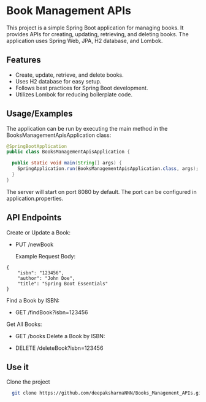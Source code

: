 
# Book Management APIs


This project is a simple Spring Boot application for managing books. It provides APIs for creating, updating, retrieving, and deleting books. The application uses Spring Web, JPA, H2 database, and Lombok.



## Features

- Create, update, retrieve, and delete books.
- Uses H2 database for easy setup.
- Follows best practices for Spring Boot development.
- Utilizes Lombok for reducing boilerplate code.


## Usage/Examples
The application can be run by executing the main method in the BooksManagementApisApplication class:

```java
@SpringBootApplication
public class BooksManagementApisApplication {

  public static void main(String[] args) {
    SpringApplication.run(BooksManagementApisApplication.class, args);
  }
}
```
The server will start on port 8080 by default. The port can be configured in application.properties.


## API Endpoints
Create or Update a Book:

- PUT /newBook

    Example Request Body:

```
{
    "isbn": "123456",
    "author": "John Doe",
    "title": "Spring Boot Essentials"
}
```
Find a Book by ISBN:

- GET /findBook?isbn=123456

Get All Books:

- GET /books
Delete a Book by ISBN:

- DELETE /deleteBook?isbn=123456
## Use it
Clone the project

```bash
  git clone https://github.com/deepaksharmaNNN/Books_Management_APIs.git
```
